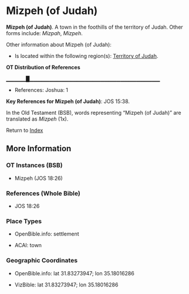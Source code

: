 # Mizpeh (of Judah)
**Mizpeh (of Judah)**. 
A town in the foothills of the territory of Judah. 
Other forms include: 
*Mizpah*, *Mizpeh*. 




Other information about Mizpeh (of Judah):


* Is located within the following region(s): 
[Territory of Judah](TerritoryOfJudah.md). 


**OT Distribution of References**

▁▁▁▁▁█▁▁▁▁▁▁▁▁▁▁▁▁▁▁▁▁▁▁▁▁▁▁▁▁▁▁▁▁▁▁▁▁▁
* References: Joshua: 1



**Key References for Mizpeh (of Judah)**: 
JOS 15:38. 


In the Old Testament (BSB), words representing “Mizpeh (of Judah)” are translated as 
*Mizpeh* (1x). 




Return to [Index](00-Index.md)

## More Information

### OT Instances (BSB)

* Mizpeh (JOS 18:26)



### References (Whole Bible)

* JOS 18:26


### Place Types

* OpenBible.info: settlement

* ACAI: town



### Geographic Coordinates

* OpenBible.info: lat 31.83273947; lon 35.18016286

* VizBible: lat 31.83273947; lon 35.18016286




